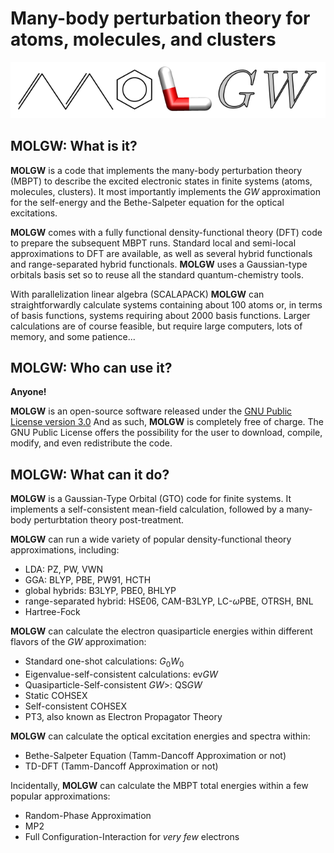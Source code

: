 # Many-body perturbation theory for atoms, molecules, and clusters

![MOLGW](img/molgw.png)


## MOLGW: What is it?

**MOLGW**
is a code that implements the many-body perturbation theory (MBPT) to describe the excited electronic states in finite systems (atoms, molecules, clusters).
It most importantly implements the $GW$ approximation for the self-energy and the Bethe-Salpeter equation for the optical excitations.

**MOLGW** comes with a fully functional density-functional theory (DFT) code to prepare the subsequent MBPT runs.
Standard local and semi-local approximations to DFT are available, as well as several hybrid functionals and range-separated hybrid functionals.
**MOLGW** uses a Gaussian-type orbitals basis set so to reuse all the standard quantum-chemistry tools.

With parallelization linear algebra (SCALAPACK)
**MOLGW**
can straightforwardly calculate systems containing about 100 atoms
or, in terms of basis functions, systems requiring about 2000 basis functions.
Larger calculations are of course feasible, but require large computers, lots of memory, and some patience...



## MOLGW: Who can use it?

**Anyone!**

**MOLGW** is an open-source software released under the [GNU Public License version 3.0](http://www.gnu.org/licenses/gpl.html)
And as such, **MOLGW** is completely free of charge. 
The GNU Public License offers the possibility for the user to download, compile, modify, and even redistribute the code.




## MOLGW: What can it do?


**MOLGW** is a Gaussian-Type Orbital (GTO) code for finite systems.
It implements a self-consistent mean-field calculation, followed by a many-body perturbtation theory post-treatment.

**MOLGW** can run a wide variety of popular density-functional theory approximations, including:

- LDA: PZ, PW, VWN
- GGA: BLYP, PBE, PW91, HCTH
- global hybrids: B3LYP, PBE0, BHLYP
- range-separated hybrid: HSE06, CAM-B3LYP, LC-$\omega$PBE, OTRSH, BNL
- Hartree-Fock

**MOLGW** can calculate the electron quasiparticle energies within different flavors of the $GW$ approximation:

- Standard one-shot calculations: $G_0W_0$
- Eigenvalue-self-consistent calculations: ev$GW$
- Quasiparticle-Self-consistent $GW$>: QS$GW$
- Static COHSEX
- Self-consistent COHSEX
- PT3, also known as Electron Propagator Theory


**MOLGW** can calculate the optical excitation energies and spectra within:

- Bethe-Salpeter Equation (Tamm-Dancoff Approximation or not)
- TD-DFT (Tamm-Dancoff Approximation or not)

Incidentally, **MOLGW** can calculate the MBPT total energies within a few popular approximations:

- Random-Phase Approximation
- MP2
- Full Configuration-Interaction for *very few* electrons



